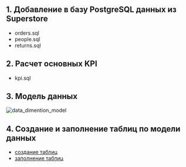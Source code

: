 ## 1. Добавление в базу PostgreSQL данных из Superstore
 - orders.sql
 - people.sql
 - returns.sql

## 2. Расчет основных KPI
 - kpi.sql

## 3. Модель данных
![data_dimention_model](https://github.com/Qehh/Data-Engineering/assets/58768263/0c40f3c6-fc2f-4a27-b6de-081938f35678)

## 4. Создание и заполнение таблиц по модели данных
 - [создание таблиц](https://github.com/Qehh/Data-Engineering/blob/main/DE-101/Module_2/dimention_model_tables_create)
 - [заполнение таблиц](https://github.com/Qehh/Data-Engineering/blob/main/DE-101/Module_2/fill_dimention_tables)

